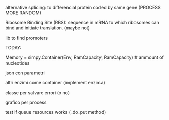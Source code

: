 alternative splicing: to differencial protein coded by same gene (PROCESS MORE RANDOM)

Ribosome Binding Site (RBS): sequence in mRNA to which ribosomes can bind and initiate translation. (maybe not)

lib to find promoters

TODAY:

Memory = simpy.Container(Env, RamCapacity, RamCapacity) # ammount of nucleotides

json con parametri

altri enzimi come container (implement enzima)

classe per salvare errori (o no)

grafico per process

test if queue resources works (_do_put method)